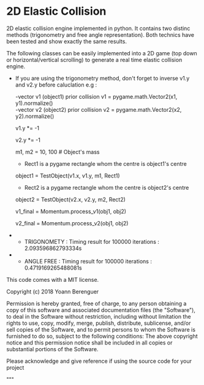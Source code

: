 # 2D Elastic Collision 

2D elastic collision engine implemented in python. 
It contains two distinc methods (trigonometry and free angle representation). 
Both technics have been tested and show exactly the same results. 

The following classes can be easily implemented into a 2D game (top down or horizontal/vertical scrolling) to generate
a real time elastic collision engine.

* If you are using the trigonometry method, don't forget to inverse v1.y and v2.y before caluclation 
e.g :
  
  -vector v1 (object1) prior collision 
  v1 = pygame.math.Vector2(x1, y1).normalize()  
  -vector v2 (object2) prior collision
  v2 = pygame.math.Vector2(x2, y2).normalize()   
  
  v1.y *= -1
  
  v2.y *= -1

  m1, m2 = 10, 100  #  Object's mass 
  
  * Rect1 is a pygame rectangle whom the centre is object1's centre
  
  object1 = TestObject(v1.x, v1.y, m1, Rect1) 
  
  * Rect2 is a pygame rectangle whom the centre is object2's centre
  
  object2 = TestObject(v2.x, v2.y, m2, Rect2)

  v1_final = Momentum.process_v1(obj1, obj2)
  
  v2_final = Momentum.process_v2(obj1, obj2) 

                        


* - TRIGONOMETY : Timing result for 100000 iterations  : 2.093596862793334s
* - ANGLE FREE  : Timing result for 100000 iterations  : 0.4719169265488081s

This code comes with a MIT license.

Copyright (c) 2018 Yoann Berenguer

Permission is hereby granted, free of charge, to any person obtaining a copy
of this software and associated documentation files (the "Software"), to deal
in the Software without restriction, including without limitation the rights
to use, copy, modify, merge, publish, distribute, sublicense, and/or sell
copies of the Software, and to permit persons to whom the Software is
furnished to do so, subject to the following conditions:
The above copyright notice and this permission notice shall be included in all
copies or substantial portions of the Software.

Please acknowledge and give reference if using the source code for your project

"""

